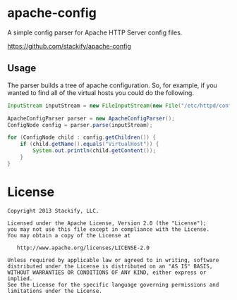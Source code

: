apache-config
=============

A simple config parser for Apache HTTP Server config files.

https://github.com/stackify/apache-config

Usage
-----
The parser builds a tree of apache configuration.  So, for example, if you wanted to find all of the virtual hosts you could do the following.

```java
InputStream inputStream = new FileInputStream(new File("/etc/httpd/conf/httpd.conf"));

ApacheConfigParser parser = new ApacheConfigParser();
ConfigNode config = parser.parse(inputStream);

for (ConfigNode child : config.getChildren()) {
	if (child.getName().equals("VirtualHost")) {
    	System.out.println(child.getContent());
    }
}
```

License
=======

    Copyright 2013 Stackify, LLC.

    Licensed under the Apache License, Version 2.0 (the "License");
    you may not use this file except in compliance with the License.
    You may obtain a copy of the License at

       http://www.apache.org/licenses/LICENSE-2.0

    Unless required by applicable law or agreed to in writing, software
    distributed under the License is distributed on an "AS IS" BASIS,
    WITHOUT WARRANTIES OR CONDITIONS OF ANY KIND, either express or implied.
    See the License for the specific language governing permissions and
    limitations under the License.